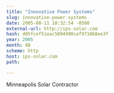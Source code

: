 ```yaml
---
title: "Innovative Power Systems"
slug: innovative-power-systems
date: 2005-08-11 18:32:54 -0500
external-url: http://ips-solar.com
hash: d05fcef51eac5094990cef971068ee3f
year: 2005
month: 08
scheme: http
host: ips-solar.com
path: 

---
```


Minneapolis Solar Contractor
